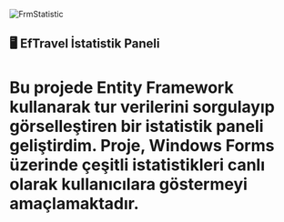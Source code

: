 ![FrmStatistic](https://github.com/user-attachments/assets/222e706a-aa85-4fe2-a124-9f82504e63cc)

## 🖥️ EfTravel İstatistik Paneli
# Bu projede Entity Framework kullanarak tur verilerini sorgulayıp görselleştiren bir istatistik paneli geliştirdim. Proje, Windows Forms üzerinde çeşitli istatistikleri canlı olarak kullanıcılara göstermeyi amaçlamaktadır.

